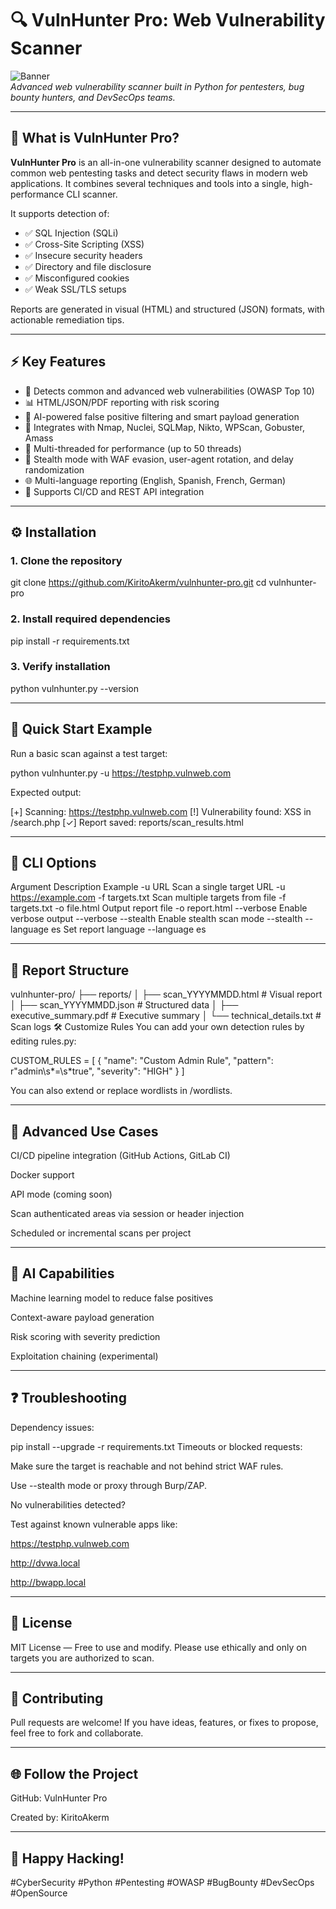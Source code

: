 # 🔍 VulnHunter Pro: Web Vulnerability Scanner

![Banner](https://via.placeholder.com/800x200?text=VulnHunter+Pro+-+Scan+with+confidence)  
*Advanced web vulnerability scanner built in Python for pentesters, bug bounty hunters, and DevSecOps teams.*

---

## 🚀 What is VulnHunter Pro?

**VulnHunter Pro** is an all-in-one vulnerability scanner designed to automate common web pentesting tasks and detect security flaws in modern web applications. It combines several techniques and tools into a single, high-performance CLI scanner.

It supports detection of:
- ✅ SQL Injection (SQLi)
- ✅ Cross-Site Scripting (XSS)
- ✅ Insecure security headers
- ✅ Directory and file disclosure
- ✅ Misconfigured cookies
- ✅ Weak SSL/TLS setups

Reports are generated in visual (HTML) and structured (JSON) formats, with actionable remediation tips.

---

## ⚡ Key Features

- 🔎 Detects common and advanced web vulnerabilities (OWASP Top 10)
- 📊 HTML/JSON/PDF reporting with risk scoring
- 🧠 AI-powered false positive filtering and smart payload generation
- 🧰 Integrates with Nmap, Nuclei, SQLMap, Nikto, WPScan, Gobuster, Amass
- 🚀 Multi-threaded for performance (up to 50 threads)
- 🥷 Stealth mode with WAF evasion, user-agent rotation, and delay randomization
- 🌐 Multi-language reporting (English, Spanish, French, German)
- 🔄 Supports CI/CD and REST API integration

---

## ⚙️ Installation


### 1. Clone the repository
git clone https://github.com/KiritoAkerm/vulnhunter-pro.git
cd vulnhunter-pro

### 2. Install required dependencies
pip install -r requirements.txt

### 3. Verify installation
python vulnhunter.py --version

---

## 🧪 Quick Start Example

Run a basic scan against a test target:

python vulnhunter.py -u https://testphp.vulnweb.com

Expected output:

[+] Scanning: https://testphp.vulnweb.com
[!] Vulnerability found: XSS in /search.php
[✓] Report saved: reports/scan_results.html

---

## 🧩 CLI Options

Argument	Description	Example
-u URL	Scan a single target URL	-u https://example.com
-f targets.txt	Scan multiple targets from file	-f targets.txt
-o file.html	Output report file	-o report.html
--verbose	Enable verbose output	--verbose
--stealth	Enable stealth scan mode	--stealth
--language es	Set report language	--language es

---

## 📂 Report Structure

vulnhunter-pro/
├── reports/
│   ├── scan_YYYYMMDD.html        # Visual report
│   ├── scan_YYYYMMDD.json        # Structured data
│   ├── executive_summary.pdf     # Executive summary
│   └── technical_details.txt     # Scan logs
🛠 Customize Rules
You can add your own detection rules by editing rules.py:

CUSTOM_RULES = [
    {
        "name": "Custom Admin Rule",
        "pattern": r"admin\s*=\s*true",
        "severity": "HIGH"
    }
]

You can also extend or replace wordlists in /wordlists.

---

## 🔧 Advanced Use Cases

CI/CD pipeline integration (GitHub Actions, GitLab CI)

Docker support

API mode (coming soon)

Scan authenticated areas via session or header injection

Scheduled or incremental scans per project

---

## 🧠 AI Capabilities

Machine learning model to reduce false positives

Context-aware payload generation

Risk scoring with severity prediction

Exploitation chaining (experimental)

---
## ❓ Troubleshooting

Dependency issues:

pip install --upgrade -r requirements.txt
Timeouts or blocked requests:

Make sure the target is reachable and not behind strict WAF rules.

Use --stealth mode or proxy through Burp/ZAP.

No vulnerabilities detected?

Test against known vulnerable apps like:

https://testphp.vulnweb.com

http://dvwa.local

http://bwapp.local

---

## 📜 License

MIT License — Free to use and modify.
Please use ethically and only on targets you are authorized to scan.

---

## 🤝 Contributing

Pull requests are welcome!
If you have ideas, features, or fixes to propose, feel free to fork and collaborate.

---

## 🌐 Follow the Project

GitHub: VulnHunter Pro

Created by: KiritoAkerm

---

## 🚀 Happy Hacking!
#CyberSecurity #Python #Pentesting #OWASP #BugBounty #DevSecOps #OpenSource

